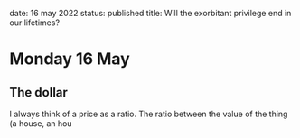 date: 16 may 2022
status: published
title: Will the exorbitant privilege end in our lifetimes?

# Monday 16 May

## The dollar

I always think of a price as a ratio. The ratio between the value of the thing (a house, an hou